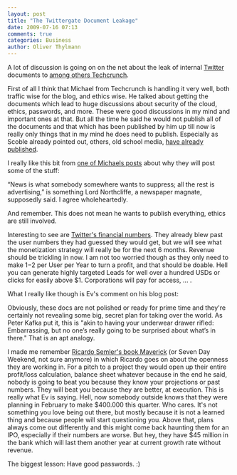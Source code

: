 ```yaml
---
layout: post
title: "The Twittergate Document Leakage"
date: 2009-07-16 07:13
comments: true
categories: Business
author: Oliver Thylmann
---
```





A lot of discussion is going on on the net about the leak of internal [Twitter](http://twitter.com/) documents to [among others Techcrunch](http://www.techcrunch.com/2009/07/14/in-our-inbox-hundreds-of-confidential-twitter-documents/).

First of all I think that Michael from Techcrunch is handling it very well, both traffic wise for the blog, and ethics wise. He talked about getting the documents which lead to huge discussions about security of the cloud, ethics, passwords, and more. These were good discussions in my mind and important ones at that. But all the time he said he would not publish all of the documents and that which has been published by him up till now is really only things that in my mind he does need to publish. Especially as Scoble already pointed out, others, old school media, [have already published](http://friendfeed.com/scobleizer/fbfa10b3/while-lots-of-people-are-giving-techcrunch).

I really like this bit from [one of Michaels posts](http://www.techcrunch.com/2009/07/15/our-reaction-to-your-reactions-on-the-twitter-confidential-documents-post/) about why they will post some of the stuff:


  “News is what somebody somewhere wants to suppress; all the rest is advertising,” is something Lord Northcliffe, a newspaper magnate, supposedly said. I agree wholeheartedly.


And remember. This does not mean he wants to publish everything, ethics are still involved.

Interesting to see are [Twitter's financial numbers](http://www.techcrunch.com/2009/07/15/twitters-financial-forecast-shows-first-revenue-in-q3-1-billion-users-in-2013/). They already blew past the user numbers they had guessed they would get, but we will see what the monetization strategy will really be for the next 6 months. Revenue should be trickling in now. I am not too worried though as they only need to make $1-$2 per User per Year to turn a profit, and that should be doable. Hell you can generate highly targeted Leads for well over a hundred USDs or clicks for easily above $1. Corporations will pay for access, ... .

What I really like though is Ev's comment on his blog post:


  Obviously, these docs are not polished or ready for prime time and they're certainly not revealing some big, secret plan for taking over the world. As Peter Kafka put it, this is &quot;akin to having your underwear drawer rifled: Embarrassing, but no one’s really going to be surprised about what’s in there.&quot; That is an apt analogy.


I made me remember [Ricardo Semler's book Maverick](http://thylmann.net/blog/2002/4/2/book-review-maverick-by-ricardo-semler.html) (or Seven Day Weekend, not sure anymore) in which Ricardo goes on about the openness they are working in. For a pitch to a project they would open up their entire profit/loss calculation, balance sheet whatever because in the end he said, nobody is going to beat you because they know your projections or past numbers. They will beat you because they are better, at execution. This is really what Ev is saying. Hell, now somebody outside knows that they were planning in February to make $400.000 this quarter. Who cares. It's not something you love being out there, but mostly because it is not a learned thing and because people will start questioning you. Above that, plans always come out differently and this might come back haunting them for an IPO, especially if their numbers are worse. But hey, they have $45 million in the bank which will last them another year at current growth rate without revenue. 

The biggest lesson: Have good passwords. :)



